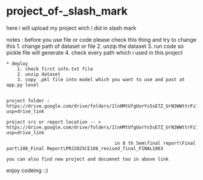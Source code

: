 # project_of-_slash_mark
here i will upload my project wich i did in slash mark 


notes : before you use file or code please check this thing and try to change this 
    1. change path of dataset or file 
    2. unzip the dataset 
    3. run code so pickle file will generate 
    4. check every path which i used in this project 

    * deploy 
        1. check first info.txt file 
        2. unzip dataset 
        3. copy .pkl file into model which you want to use and past at app.py level 


    project folder : https://drive.google.com/drive/folders/1lnHMtUfgUorYs5sE7Z_UrN3WWttrFzIj?usp=drive_link

    project srs or report location -- > https://drive.google.com/drive/folders/1lnHMtUfgUorYs5sE7Z_UrN3WWttrFzIj?usp=drive_link 
                                        
                                            in 8 th Sem\final report\Final part\108_Final Report\PRJ2025CE108_revised_final_FINAL1863

    you can also find new project and documnet too in above link 

enjoy codeing ::)